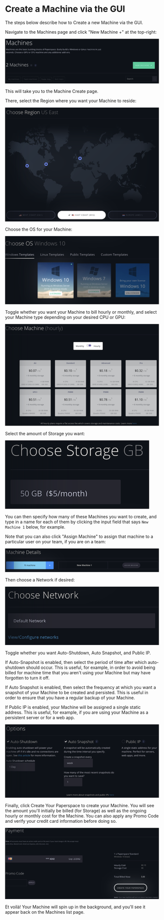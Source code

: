 # Create a Machine via the GUI

The steps below describe how to Create a new Machine via the GUI.

Navigate to the Machines page and click "New Machine +" at the top-right:

![](../.gitbook/assets/screen-shot-2019-07-11-at-6.43.52-pm.png)

This will take you to the Machine Create page.

There, select the Region where you want your Machine to reside:

![](../.gitbook/assets/screen-shot-2019-07-11-at-6.40.09-pm.png)

Choose the OS for your Machine:

![](../.gitbook/assets/screen-shot-2019-07-11-at-6.40.23-pm.png)

Toggle whether you want your Machine to bill hourly or monthly, and select your Machine type depending on your desired CPU or GPU:

![](../.gitbook/assets/screen-shot-2019-07-11-at-6.40.34-pm.png)

Select the amount of Storage you want:

![](../.gitbook/assets/screen-shot-2019-07-11-at-6.40.42-pm.png)

You can then specify how many of these Machines you want to create, and type in a name for each of them by clicking the input field that says `New Machine 1` below, for example.

Note that you can also click "Assign Machine" to assign that machine to a particular user on your team, if you are on a team:

![](../.gitbook/assets/screen-shot-2019-07-11-at-6.40.52-pm.png)

Then choose a Network if desired:

![](../.gitbook/assets/screen-shot-2019-07-11-at-6.40.58-pm.png)

Toggle whether you want Auto-Shutdown, Auto Snapshot, and Public IP.

If Auto-Snapshot is enabled, then select the period of time after which auto-shutdown should occur. This is useful, for example, in order to avoid being billed for machine time that you aren't using your Machine but may have forgotten to turn it off.

If Auto Snapshot is enabled, then select the frequency at which you want a snapshot of your Machine to be created and persisted. This is useful in order to ensure that you have a regular backup of your Machine.

If Public IP is enabled, your Machine will be assigned a single static address. This is useful, for example, if you are using your Machine as a persistent server or for a web app.

![](../.gitbook/assets/screen-shot-2019-07-11-at-6.41.04-pm.png)

Finally, click Create Your Paperspace to create your Machine. You will see the amount you'll initially be billed \(for Storage\) as well as the ongoing hourly or monthly cost for the Machine. You can also apply any Promo Code and verify your credit card information before doing so.

![](../.gitbook/assets/screen-shot-2019-07-11-at-6.43.02-pm.png)

Et voilà! Your Machine will spin up in the background, and you'll see it appear back on the Machines list page.


